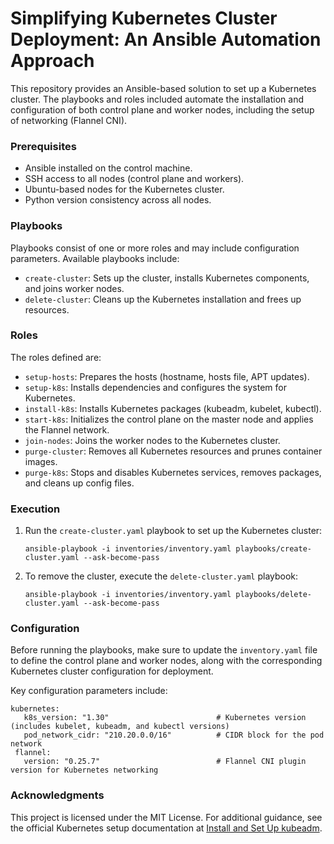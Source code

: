 # Simplifying Kubernetes Cluster Deployment: An Ansible Automation Approach

This repository provides an Ansible-based solution to set up a Kubernetes cluster. The playbooks and roles included automate the installation and configuration of both control plane and worker nodes, including the setup of networking (Flannel CNI). 

### Prerequisites

- Ansible installed on the control machine.
- SSH access to all nodes (control plane and workers).
- Ubuntu-based nodes for the Kubernetes cluster.
- Python version consistency across all nodes.


### Playbooks

Playbooks consist of one or more roles and may include configuration parameters. Available playbooks include:
- `create-cluster`: Sets up the cluster, installs Kubernetes components, and joins worker nodes.
- `delete-cluster`: Cleans up the Kubernetes installation and frees up resources.

### Roles

The roles defined are:
- `setup-hosts`: Prepares the hosts (hostname, hosts file, APT updates).
- `setup-k8s`: Installs dependencies and configures the system for Kubernetes.
- `install-k8s`: Installs Kubernetes packages (kubeadm, kubelet, kubectl).
- `start-k8s`: Initializes the control plane on the master node and applies the Flannel network.
- `join-nodes`: Joins the worker nodes to the Kubernetes cluster.
- `purge-cluster`: Removes all Kubernetes resources and prunes container images.
- `purge-k8s`: Stops and disables Kubernetes services, removes packages, and cleans up config files.

### Execution

1. Run the `create-cluster.yaml` playbook to set up the Kubernetes cluster:

   ```
   ansible-playbook -i inventories/inventory.yaml playbooks/create-cluster.yaml --ask-become-pass
   ```

2. To remove the cluster, execute the `delete-cluster.yaml` playbook:

   ```
   ansible-playbook -i inventories/inventory.yaml playbooks/delete-cluster.yaml --ask-become-pass
   ```

### Configuration

Before running the playbooks, make sure to update the `inventory.yaml` file to define the control plane and worker nodes, along with the corresponding Kubernetes cluster configuration for deployment. 

Key configuration parameters include:

   ```
   kubernetes:
      k8s_version: "1.30"                        # Kubernetes version (includes kubelet, kubeadm, and kubectl versions)
      pod_network_cidr: "210.20.0.0/16"          # CIDR block for the pod network  
    flannel:
      version: "0.25.7"                          # Flannel CNI plugin version for Kubernetes networking
   ```

### Acknowledgments

This project is licensed under the MIT License. For additional guidance, see the official Kubernetes setup documentation at [Install and Set Up kubeadm](https://v1-30.docs.kubernetes.io/docs/setup/production-environment/tools/kubeadm/install-kubeadm/).
